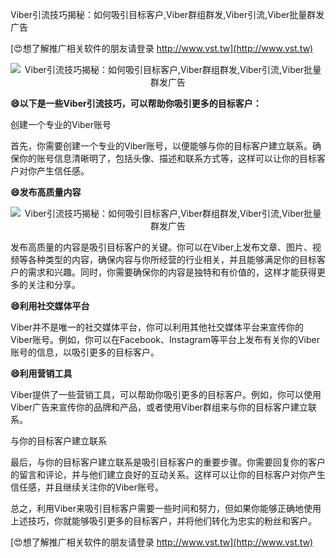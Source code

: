 Viber引流技巧揭秘：如何吸引目标客户,Viber群组群发,Viber引流,Viber批量群发广告

[😍想了解推广相关软件的朋友请登录 http://www.vst.tw](http://www.vst.tw)

 <center><img src="https://vst.tw/MP4/tuiguang/png/7.png" alt="Viber引流技巧揭秘：如何吸引目标客户,Viber群组群发,Viber引流,Viber批量群发广告"></center>

**😄以下是一些Viber引流技巧，可以帮助你吸引更多的目标客户：**

创建一个专业的Viber账号

首先，你需要创建一个专业的Viber账号，以便能够与你的目标客户建立联系。确保你的账号信息清晰明了，包括头像、描述和联系方式等，这样可以让你的目标客户对你产生信任感。

**😄发布高质量内容**

 <center><img src="https://vst.tw/MP4/tuiguang/png/5.png" alt="Viber引流技巧揭秘：如何吸引目标客户,Viber群组群发,Viber引流,Viber批量群发广告"></center>

发布高质量的内容是吸引目标客户的关键。你可以在Viber上发布文章、图片、视频等各种类型的内容，确保内容与你所经营的行业相关，并且能够满足你的目标客户的需求和兴趣。同时，你需要确保你的内容是独特和有价值的，这样才能获得更多的关注和分享。

**😄利用社交媒体平台**

Viber并不是唯一的社交媒体平台，你可以利用其他社交媒体平台来宣传你的Viber账号。例如，你可以在Facebook、Instagram等平台上发布有关你的Viber账号的信息，以吸引更多的目标客户。

**😄利用营销工具**

Viber提供了一些营销工具，可以帮助你吸引更多的目标客户。例如，你可以使用Viber广告来宣传你的品牌和产品，或者使用Viber群组来与你的目标客户建立联系。

与你的目标客户建立联系

最后，与你的目标客户建立联系是吸引目标客户的重要步骤。你需要回复你的客户的留言和评论，并与他们建立良好的互动关系。这样可以让你的目标客户对你产生信任感，并且继续关注你的Viber账号。

总之，利用Viber来吸引目标客户需要一些时间和努力，但如果你能够正确地使用上述技巧，你就能够吸引更多的目标客户，并将他们转化为忠实的粉丝和客户。

[😍想了解推广相关软件的朋友请登录 http://www.vst.tw](http://www.vst.tw)




